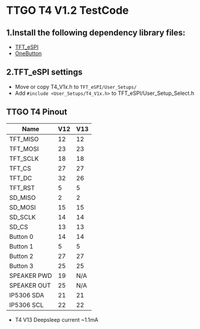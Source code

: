 TTGO T4 V1.2 TestCode
===========================

## 1.Install the following dependency library files:
- [TFT_eSPI](https://github.com/Bodmer/TFT_eSPI)
- [OneButton](https://github.com/mathertel/OneButton)


## 2.TFT_eSPI settings
- Move or copy T4_V1x.h to `TFT_eSPI/User_Setups/`
- Add `#include <User_Setups/T4_V1x.h>` to  TFT_eSPI/User_Setup_Select.h


## TTGO T4 Pinout
| Name        | V12 | V13 |
| ----------- | --- | --- |
| TFT_MISO    | 12  | 12  |
| TFT_MOSI    | 23  | 23  |
| TFT_SCLK    | 18  | 18  |
| TFT_CS      | 27  | 27  |
| TFT_DC      | 32  | 26  |
| TFT_RST     | 5   | 5   |
| SD_MISO     | 2   | 2   |
| SD_MOSI     | 15  | 15  |
| SD_SCLK     | 14  | 14  |
| SD_CS       | 13  | 13  |
| Button 0    | 14  | 14  |
| Button 1    | 5   | 5   |
| Button 2    | 27  | 27  |
| Button 3    | 25  | 25  |
| SPEAKER PWD | 19  | N/A |
| SPEAKER OUT | 25  | N/A |
| IP5306 SDA  | 21  | 21  |
| IP5306 SCL  | 22  | 22  |

- T4 V13 Deepsleep current  ~1.1mA